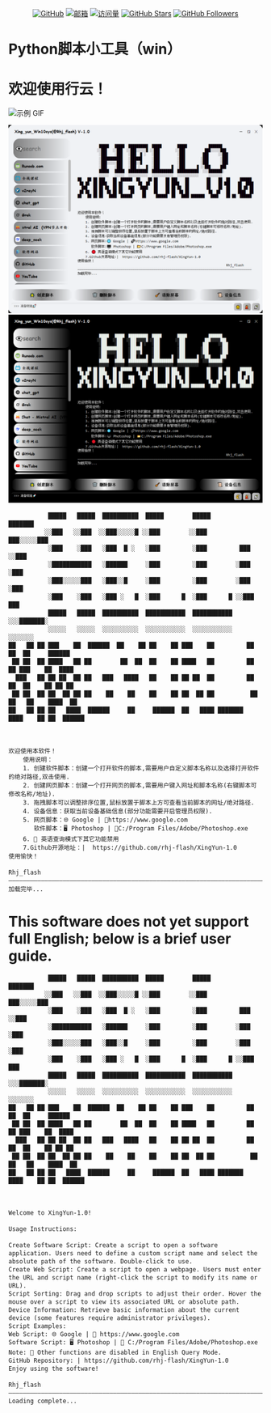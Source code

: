 <div align="center">

[![GitHub](https://img.shields.io/badge/GitHub-rhj--flash-181717?style=for-the-badge&logo=github)](https://github.com/rhj-flash)
[![邮箱](https://img.shields.io/badge/邮箱-rhjflash@gmail.com-red?style=for-the-badge&logo=gmail)](mailto:rhjflash@gmail.com)
[![访问量](https://komarev.com/ghpvc/?username=rhj-flash&color=blue&style=for-the-badge)](https://github.com/rhj-flash)
[![GitHub Stars](https://img.shields.io/github/stars/rhj-flash?style=for-the-badge&logo=github&color=yellow)](https://github.com/rhj-flash)
[![GitHub Followers](https://img.shields.io/github/followers/rhj-flash?style=for-the-badge&logo=github&color=green)](https://github.com/rhj-flash)

</div>

# Python脚本小工具（win）
# 欢迎使用行云！

<img src="https://raw.githubusercontent.com/rhj-flash/XingYun-1.0/master/example_photo/3.gif" width="1040" height="768" alt="示例 GIF">

![示例图片](https://github.com/rhj-flash/XingYun-1.0/blob/master/example_photo/1.png)
![示例图片](https://github.com/rhj-flash/XingYun-1.0/blob/master/example_photo/2.png)




```plaintext
           █████   █████  ██████████  █████        █████           ███████   
          ░░███   ░░███  ░░███░░░░░█ ░░███        ░░███          ███░░░░░███ 
           ░███    ░███   ░███  █ ░   ░███         ░███         ███     ░░███
           ░███████████   ░██████     ░███         ░███        ░███      ░███
           ░███░░░░░███   ░███░░█     ░███         ░███        ░███      ░███
           ░███    ░███   ░███ ░   █  ░███      █  ░███      █ ░░███     ███ 
           █████   █████  ██████████  ███████████  ███████████  ░░░███████░  
           ░░░░░   ░░░░░  ░░░░░░░░░░  ░░░░░░░░░░░  ░░░░░░░░░░░     ░░░░░░░                    
██   ██ ██ ███    ██  ██████  ██    ██ ██    ██ ███    ██         ██    ██  ██     ██████  
 ██ ██  ██ ████   ██ ██        ██  ██  ██    ██ ████   ██         ██    ██ ███    ██  ████ 
  ███   ██ ██ ██  ██ ██   ███   ████   ██    ██ ██ ██  ██         ██    ██  ██    ██ ██ ██ 
 ██ ██  ██ ██  ██ ██ ██    ██    ██    ██    ██ ██  ██ ██          ██  ██   ██    ████  ██ 
██   ██ ██ ██   ████  ██████     ██     ██████  ██   ████ ███████   ████    ██ ██  ██████  
                                                                                           
                                                                                            
            
欢迎使用本软件！
    使用说明：
    1. 创建软件脚本：创建一个打开软件的脚本,需要用户自定义脚本名称以及选择打开软件的绝对路径,双击使用.
    2. 创建网页脚本：创建一个打开网页的脚本,需要用户键入网址和脚本名称(右键脚本可修改名称/地址).
    3. 拖拽脚本可以调整排序位置,鼠标放置于脚本上方可查看当前脚本的网址/绝对路径.
    4. 设备信息：获取当前设备基础信息(部分功能需要开启管理员权限).
    5. 网页脚本：🌐 Google | 🔗https://www.google.com
       软件脚本：🖥️ Photoshop | 📂C:/Program Files/Adobe/Photoshop.exe
    6. 🔴 英语查询模式下其它功能禁用 
    7.Github开源地址：|  https://github.com/rhj-flash/XingYun-1.0
使用愉快！
                                                                            Rhj_flash
—————————————————————————————————————————————————————————————————————————————————————————
加载完毕...
```

# This software does not yet support full English; below is a brief user guide.
```plaintext
           █████   █████  ██████████  █████        █████           ███████   
          ░░███   ░░███  ░░███░░░░░█ ░░███        ░░███          ███░░░░░███ 
           ░███    ░███   ░███  █ ░   ░███         ░███         ███     ░░███
           ░███████████   ░██████     ░███         ░███        ░███      ░███
           ░███░░░░░███   ░███░░█     ░███         ░███        ░███      ░███
           ░███    ░███   ░███ ░   █  ░███      █  ░███      █ ░░███     ███ 
           █████   █████  ██████████  ███████████  ███████████  ░░░███████░  
           ░░░░░   ░░░░░  ░░░░░░░░░░  ░░░░░░░░░░░  ░░░░░░░░░░░     ░░░░░░░                    
██   ██ ██ ███    ██  ██████  ██    ██ ██    ██ ███    ██         ██    ██  ██     ██████  
 ██ ██  ██ ████   ██ ██        ██  ██  ██    ██ ████   ██         ██    ██ ███    ██  ████ 
  ███   ██ ██ ██  ██ ██   ███   ████   ██    ██ ██ ██  ██         ██    ██  ██    ██ ██ ██ 
 ██ ██  ██ ██  ██ ██ ██    ██    ██    ██    ██ ██  ██ ██          ██  ██   ██    ████  ██ 
██   ██ ██ ██   ████  ██████     ██     ██████  ██   ████ ███████   ████    ██ ██  ██████  
                                                                                           
                                                                                            
            
Welcome to XingYun-1.0!

Usage Instructions:

Create Software Script: Create a script to open a software application. Users need to define a custom script name and select the absolute path of the software. Double-click to use.
Create Web Script: Create a script to open a webpage. Users must enter the URL and script name (right-click the script to modify its name or URL).
Script Sorting: Drag and drop scripts to adjust their order. Hover the mouse over a script to view its associated URL or absolute path.
Device Information: Retrieve basic information about the current device (some features require administrator privileges).
Script Examples:
Web Script: 🌐 Google | 🔗 https://www.google.com
Software Script: 🖥️ Photoshop | 📂 C:/Program Files/Adobe/Photoshop.exe
Note: 🔴 Other functions are disabled in English Query Mode.
GitHub Repository: | https://github.com/rhj-flash/XingYun-1.0
Enjoy using the software!
                                                                            Rhj_flash
—————————————————————————————————————————————————————————————————————————————————————————
Loading complete...

```
